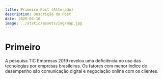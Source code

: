 ```yaml
---
title: Primeiro Post (Alterado)
description: Descrição do Post
date: 2020-04-10
image: ../static/assets/img/map.jpg
---
```

# Primeiro


A pesquisa TIC Empresas 2019 revelou uma deficiência no uso das tecnologias por empresas brasileiras. Os fatores com menor índice de desempenho são comunicação digital e negociação online com os clientes. 